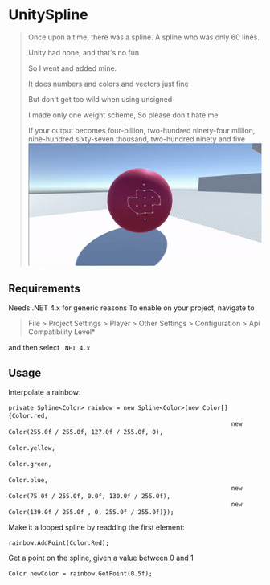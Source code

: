 # UnitySpline
 >Once upon a time, there was a spline.
 >A spline who was only 60 lines. 
>
 >Unity had none, 
 >and that's no fun
>
 >So I went and added mine.
>
 >It does numbers and colors 
 >and vectors just fine
>
 >But don't get too wild 
 >when using unsigned
>
 >I made only one weight scheme,
 >So please don't hate me
>
 >If your output becomes four-billion, two-hundred ninety-four million, nine-hundred sixty-seven thousand, two-hundred ninety
 >and five
  ![](spline.gif)

## Requirements
Needs .NET 4.x for generic reasons
To enable on your project, navigate to 

> File > Project Settings > Player > Other Settings > Configuration > Api Compatibility Level* 

and then select `.NET 4.x`


## Usage
Interpolate a rainbow: 
```
private Spline<Color> rainbow = new Spline<Color>(new Color[]{Color.red, 
                                                              new Color(255.0f / 255.0f, 127.0f / 255.0f, 0), 
                                                              Color.yellow, 
                                                              Color.green, 
                                                              Color.blue, 
                                                              new Color(75.0f / 255.0f, 0.0f, 130.0f / 255.0f),
                                                              new Color(139.0f / 255.0f , 0, 255.0f / 255.0f)});
```

Make it a looped spline by readding the first element:
```
rainbow.AddPoint(Color.Red);
```
Get a point on the spline, given a value between 0 and 1
```
Color newColor = rainbow.GetPoint(0.5f);
```
